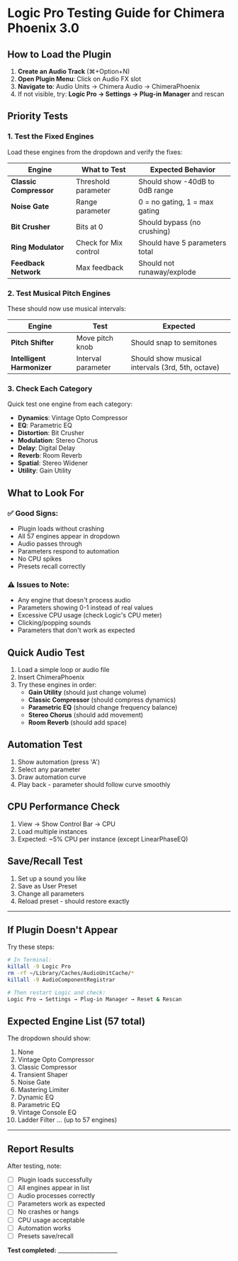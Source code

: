 # Logic Pro Testing Guide for Chimera Phoenix 3.0

## How to Load the Plugin

1. **Create an Audio Track** (⌘+Option+N)
2. **Open Plugin Menu**: Click on Audio FX slot
3. **Navigate to**: Audio Units → Chimera Audio → ChimeraPhoenix
4. If not visible, try: **Logic Pro → Settings → Plug-in Manager** and rescan

## Priority Tests

### 1. Test the Fixed Engines
Load these engines from the dropdown and verify the fixes:

| Engine | What to Test | Expected Behavior |
|--------|--------------|-------------------|
| **Classic Compressor** | Threshold parameter | Should show -40dB to 0dB range |
| **Noise Gate** | Range parameter | 0 = no gating, 1 = max gating |
| **Bit Crusher** | Bits at 0 | Should bypass (no crushing) |
| **Ring Modulator** | Check for Mix control | Should have 5 parameters total |
| **Feedback Network** | Max feedback | Should not runaway/explode |

### 2. Test Musical Pitch Engines
These should now use musical intervals:

| Engine | Test | Expected |
|--------|------|----------|
| **Pitch Shifter** | Move pitch knob | Should snap to semitones |
| **Intelligent Harmonizer** | Interval parameter | Should show musical intervals (3rd, 5th, octave) |

### 3. Check Each Category
Quick test one engine from each category:

- **Dynamics**: Vintage Opto Compressor
- **EQ**: Parametric EQ  
- **Distortion**: Bit Crusher
- **Modulation**: Stereo Chorus
- **Delay**: Digital Delay
- **Reverb**: Room Reverb
- **Spatial**: Stereo Widener
- **Utility**: Gain Utility

## What to Look For

### ✅ Good Signs:
- Plugin loads without crashing
- All 57 engines appear in dropdown
- Audio passes through
- Parameters respond to automation
- No CPU spikes
- Presets recall correctly

### ⚠️ Issues to Note:
- Any engine that doesn't process audio
- Parameters showing 0-1 instead of real values
- Excessive CPU usage (check Logic's CPU meter)
- Clicking/popping sounds
- Parameters that don't work as expected

## Quick Audio Test

1. Load a simple loop or audio file
2. Insert ChimeraPhoenix
3. Try these engines in order:
   - **Gain Utility** (should just change volume)
   - **Classic Compressor** (should compress dynamics)
   - **Parametric EQ** (should change frequency balance)
   - **Stereo Chorus** (should add movement)
   - **Room Reverb** (should add space)

## Automation Test

1. Show automation (press 'A')
2. Select any parameter
3. Draw automation curve
4. Play back - parameter should follow curve smoothly

## CPU Performance Check

1. View → Show Control Bar → CPU
2. Load multiple instances
3. Expected: ~5% CPU per instance (except LinearPhaseEQ)

## Save/Recall Test

1. Set up a sound you like
2. Save as User Preset
3. Change all parameters
4. Reload preset - should restore exactly

---

## If Plugin Doesn't Appear

Try these steps:
```bash
# In Terminal:
killall -9 Logic Pro
rm -rf ~/Library/Caches/AudioUnitCache/*
killall -9 AudioComponentRegistrar

# Then restart Logic and check:
Logic Pro → Settings → Plug-in Manager → Reset & Rescan
```

## Expected Engine List (57 total)

The dropdown should show:
1. None
2. Vintage Opto Compressor
3. Classic Compressor
4. Transient Shaper
5. Noise Gate
6. Mastering Limiter
7. Dynamic EQ
8. Parametric EQ
9. Vintage Console EQ
10. Ladder Filter
... (up to 57 engines)

---

## Report Results

After testing, note:
- [ ] Plugin loads successfully
- [ ] All engines appear in list
- [ ] Audio processes correctly
- [ ] Parameters work as expected
- [ ] No crashes or hangs
- [ ] CPU usage acceptable
- [ ] Automation works
- [ ] Presets save/recall

**Test completed:** _____________________